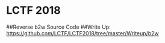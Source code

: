 # LCTF 2018
##Reverse b2w Source Code
##Write Up: https://github.com/LCTF/LCTF2018/tree/master/Writeup/b2w